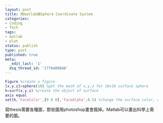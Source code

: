 ```yaml
---
layout: post
title: 用matlab画Sphere Coordinate System
categories:
- Coding
- Tech
tags:
- matlab
- plot
status: publish
type: post
published: true
meta:
  _edit_last: '1'
  dsq_thread_id: '1776409848'
---
```

```matlab
Figure %create a figure
[x,y,z]=sphere(10) %get the mesh of x,y,z for 10x10 surface sphere
h=surf(x,y,z) %create the object of surface
axis equal 
set(h,'FaceColor',[0 0 0],'FaceAlpha',0.5) %change the surface color, and alpha
```
寫thesis需要各種圖，那些圖用photoshop畫會瘋掉。Matlab可以畫出科學上需要的圖。
